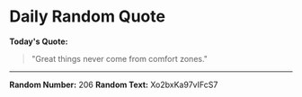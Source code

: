# Daily Random Quote

**Today's Quote:**
> "Great things never come from comfort zones."

---

**Random Number:** 206
**Random Text:** Xo2bxKa97vIFcS7
